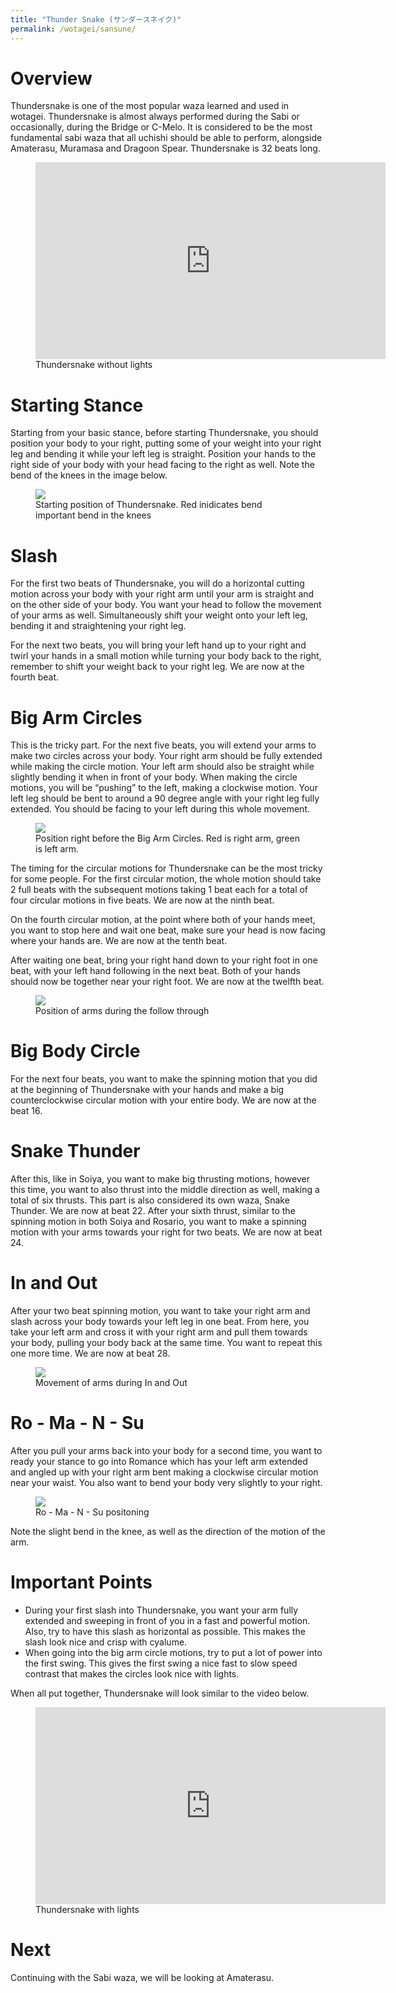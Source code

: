```yaml
---
title: "Thunder Snake (サンダースネイク)"
permalink: /wotagei/sansune/
---
```


# Overview

Thundersnake is one of the most popular waza learned and used in wotagei. 
Thundersnake is almost always performed during the Sabi or occasionally, during the Bridge or C-Melo. 
It is considered to be the most fundamental sabi waza that all uchishi should be able to perform, alongside Amaterasu, Muramasa and Dragoon Spear. 
Thundersnake is 32 beats long.

<figure>
<iframe width="560" height="315" src="https://www.youtube.com/embed/tOa0S8QdHTE" frameborder="0" allow="accelerometer; autoplay; encrypted-media; gyroscope; picture-in-picture" allowfullscreen></iframe>
<figcaption>Thundersnake without lights</figcaption>
</figure>

# Starting Stance
Starting from your basic stance, before starting Thundersnake, you should position your body to your right, putting some of your weight into your right leg and bending it while your left leg is straight. 
Position your hands to the right side of your body with your head facing to the right as well.
Note the bend of the knees in the image below.


<figure>
<img src="/assets/wotagei/sansune_start.jpg">
<figcaption>Starting position of Thundersnake. Red inidicates bend important bend in the knees</figcaption>
</figure>

# Slash

For the first two beats of Thundersnake, you will do a horizontal cutting motion across your body with your right arm until your arm is straight and on the other side of your body. You want your head to follow the movement of your arms as well. Simultaneously shift your weight onto your left leg, bending it and straightening your right leg. 

<!-- (Insert photo) -->

For the next two beats, you will bring your left hand up to your right and twirl your hands in a small motion while turning your body back to the right, remember to shift your weight back to your right leg. We are now at the fourth beat.

<!-- (Insert Photo) -->

# Big Arm Circles
This is the tricky part. For the next five beats, you will extend your arms to make two circles across your body. Your right arm should be fully extended while making the circle motion. Your left arm should also be straight while slightly bending it when in front of your body. When making the circle motions, you will be “pushing” to the left, making a clockwise motion. Your left leg should be bent to around a 90 degree angle with your right leg fully extended. You should be facing to your left during this whole movement.

<figure>
<img src="/assets/wotagei/sansune_circle_before.jpg">
<figcaption>Position right before the Big Arm Circles. Red is right arm, green is left arm.</figcaption>
</figure>

The timing for the circular motions for Thundersnake can be the most tricky for some people. For the first circular motion, the whole motion should take 2 full beats with the subsequent motions taking 1 beat each for a total of four circular motions in five beats. We are now at the ninth beat.


On the fourth circular motion, at the point where both of your hands meet, you want to stop here and wait one beat, make sure your head is now facing where your hands are. We are now at the tenth beat.


After waiting one beat, bring your right hand down to your right foot in one beat, with your left hand following in the next beat. Both of your hands should now be together near your right foot. We are now at the twelfth beat.

<figure>
<img src="/assets/wotagei/sansune_follow.jpg">
<figcaption>Position of arms during the follow through</figcaption>
</figure>



# Big Body Circle
For the next four beats, you want to make the spinning motion that you did at the beginning of Thundersnake with your hands and make a big counterclockwise circular motion with your entire body. We are now at the beat 16.

<!-- (Insert Photo) -->

# Snake Thunder
After this, like in Soiya, you want to make big thrusting motions, however this time, you want to also thrust into the middle direction as well, making a total of six thrusts. This part is also considered its own waza, Snake Thunder. We are now at beat 22.
After your sixth thrust, similar to the spinning motion in both Soiya and Rosario, you want to make a spinning motion with your arms towards your right for two beats. We are now at beat 24.

<!-- (Insert Photo) -->

# In and Out
After your two beat spinning motion, you want to take your right arm and slash across your body towards your left leg in one beat. From here, you take your left arm and cross it with your right arm and pull them towards your body, pulling your body back at the same time. You want to repeat this one more time. We are now at beat 28.

<figure>
<img src="/assets/wotagei/sansune_hikidashi.jpg">
<figcaption>Movement of arms during In and Out</figcaption>
</figure>

# Ro - Ma - N - Su
After you pull your arms back into your body for a second time, you want to ready your stance to go into Romance which has your left arm extended and angled up with your right arm bent making a clockwise circular motion near your waist. You also want to bend your body very slightly to your right.

<figure>
<img src="/assets/wotagei/sansune_romance_keihou.jpg">
<figcaption>Ro - Ma - N - Su positoning</figcaption>
</figure>

Note the slight bend in the knee, as well as the direction of the motion of the arm.

# Important Points
 + During your first slash into Thundersnake, you want your arm fully extended and sweeping in front of you in a fast and powerful motion. Also, try to have this slash as horizontal as possible. This makes the slash look nice and crisp with cyalume.
 + When going into the big arm circle motions, try to put a lot of power into the first swing. This gives the first swing a nice fast to slow speed contrast that makes the circles look nice with lights.

When all put together, Thundersnake will look similar to the video below.

<figure>
<iframe width="560" height="315" src="https://www.youtube.com/embed/96oYgNAeSGA" frameborder="0" allow="accelerometer; autoplay; encrypted-media; gyroscope; picture-in-picture" allowfullscreen></iframe>
<figcaption>Thundersnake with lights</figcaption>
</figure>

# Next
Continuing with the Sabi waza, we will be looking at Amaterasu.

